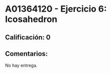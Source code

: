 # A01364120 - Ejercicio 6: Icosahedron

## **Calificación**: 0

## **Comentarios**:

No hay entrega.
